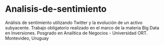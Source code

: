 # Analisis-de-sentimiento

Análisis de sentimiento utilizando Twitter y la evolución de un activo subyacente. 
Trabajo obligatorio realizado en el marco de la materia Big Data en Inversiones. 
Posgrado en Analítica de Negocios - Universidad ORT. Montevideo, Uruguay
